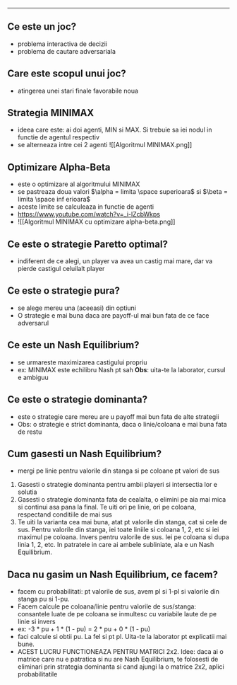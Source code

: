 ----
## Ce este un joc?
 - problema interactiva de decizii
 - problema de cautare adversariala
## Care este scopul unui joc?
 - atingerea unei stari finale favorabile noua
## Strategia MINIMAX
 - ideea care este: ai doi agenti, MIN si MAX. Si trebuie sa iei nodul in functie de agentul respectiv
 - se alterneaza intre cei 2 agenti
 ![[Algoritmul MINIMAX.png]]
## Optimizare Alpha-Beta
 - este o optimizare al algoritmului MINIMAX
 - se pastreaza doua valori $\alpha = limita \space superioara$ si $\beta = limita \space inf erioara$ 
 - aceste limite se calculeaza in functie de agenti
 - https://www.youtube.com/watch?v=_i-lZcbWkps
 - ![[Algoritmul MINIMAX cu optimizare alpha-beta.png]]
## Ce este o strategie Paretto optimal?
 - indiferent de ce alegi, un player va avea un castig mai mare, dar va pierde castigul celuilalt player
## Ce este o strategie pura?
 - se alege mereu una (aceeasi) din optiuni
 - O strategie e mai buna daca are payoff-ul mai bun fata de ce face adversarul
## Ce este un Nash Equilibrium?
 - se urmareste maximizarea castigului propriu
 - ex: MINIMAX este echilibru Nash pt sah
**Obs**: uita-te la laborator, cursul e ambiguu
## Ce este o strategie dominanta?
 - este o strategie care mereu are u payoff mai bun fata de alte strategii
 - Obs: o strategie e strict dominanta, daca o linie/coloana e mai buna fata de restu
## Cum gasesti un Nash Equilibrium?
 - mergi pe linie pentru valorile din stanga si pe coloane pt valori de sus
1) Gasesti o strategie dominanta pentru ambii playeri si intersectia lor e solutia
2) Gasesti o strategie dominanta fata de cealalta, o elimini pe aia mai mica si continui asa pana la final. Te uiti ori pe linie, ori pe coloana, respectand conditiile de mai sus
3) Te uiti la varianta cea mai buna, atat pt valorile din stanga, cat si cele de sus. Pentru valorile din stanga, iei toate liniile si coloana 1, 2, etc si iei maximul pe coloana. Invers pentru valorile de sus. Iei pe coloana si dupa linia 1, 2, etc. In patratele in care ai ambele subliniate, ala e un Nash Equilibrium.
## Daca nu gasim un Nash Equilibrium, ce facem?
  - facem cu probabilitati: pt valorile de sus, avem pl si 1-pl si valorile din stanga pu si 1-pu.
  - Facem calcule pe coloana/linie pentru valorile de sus/stanga: consantele luate de pe coloana se inmultesc cu variabile laute de pe linie si invers
  - ex: -3 * pu + 1 * (1 - pu) = 2 * pu + 0 * (1 - pu)
  - faci calcule si obtii pu. La fel si pt pl. Uita-te la laborator pt explicatii mai bune.
  - ACEST LUCRU FUNCTIONEAZA PENTRU MATRICI 2x2. Idee: daca ai o matrice care nu e patratica si nu are Nash Equilibrium, te folosesti de eliminari prin strategia dominanta si cand ajungi la o matrice 2x2, aplici probabilitatile